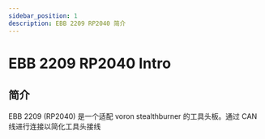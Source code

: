 ```yaml
---
sidebar_position: 1
description: EBB 2209 RP2040 简介
---
```


# EBB 2209 RP2040 Intro

## 简介

EBB 2209 (RP2040) 是一个适配 voron stealthburner 的工具头板。通过 CAN 线进行连接以简化工具头接线

